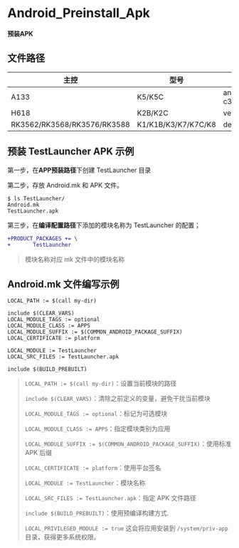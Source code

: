 # Android_Preinstall_Apk

**预装APK**

## **文件路径**

| 主控                        | 型号                | 编译配置路径                                   | APP预装路径                        |
| --------------------------- | ------------------- | ---------------------------------------------- | ---------------------------------- |
| A133                        | K5/K5C              | android/device/softwinner/ceres-c3/ceres_c3.mk | android/vendor/aw/homlet/prebuild/ |
| H618                        | K2B/K2C             | vendor/aw/homlet/homlet.mk                     | vendor/aw/public/prebuild/         |
| RK3562/RK3568/RK3576/RK3588 | K1/K1B/K3/K7/K7C/K8 | device/rockchip/common/device.mk               | vendor/rockchip/common/apps/       |



## **预装 TestLauncher APK 示例**

第一步，在**APP预装路径**下创建 TestLauncher 目录

第二步，存放 Android.mk 和 APK 文件。

```
$ ls TestLauncher/ 
Android.mk
TestLauncher.apk
```

第三步，在**编译配置路径**下添加的模块名称为 TestLauncher 的配置；

```diff
+PRODUCT_PACKAGES += \
+		TestLauncher
```

> 模块名称对应 mk 文件中的模块名称



## **Android.mk 文件编写示例**

```
LOCAL_PATH := $(call my-dir)

include $(CLEAR_VARS)
LOCAL_MODULE_TAGS := optional
LOCAL_MODULE_CLASS := APPS
LOCAL_MODULE_SUFFIX := $(COMMON_ANDROID_PACKAGE_SUFFIX)
LOCAL_CERTIFICATE := platform

LOCAL_MODULE := TestLauncher
LOCAL_SRC_FILES := TestLauncher.apk

include $(BUILD_PREBUILT)
```

> `LOCAL_PATH := $(call my-dir)`：设置当前模块的路径
>
> `include $(CLEAR_VARS)`：清除之前定义的变量，避免干扰当前模块
>
> `LOCAL_MODULE_TAGS := optional`：标记为可选模块
>
> `LOCAL_MODULE_CLASS := APPS`：指定模块类别为应用
>
> `LOCAL_MODULE_SUFFIX := $(COMMON_ANDROID_PACKAGE_SUFFIX)`：使用标准 APK 后缀
>
> `LOCAL_CERTIFICATE := platform`：使用平台签名
>
> `LOCAL_MODULE := TestLauncher`：模块名称
>
> `LOCAL_SRC_FILES := TestLauncher.apk`：指定 APK 文件路径
>
> `include $(BUILD_PREBUILT)`：使用预编译构建方式.
>
> `LOCAL_PRIVILEGED_MODULE := true` 这会将应用安装到 `/system/priv-app` 目录，获得更多系统权限。
